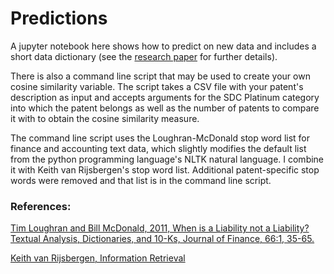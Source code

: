 # Predictions

A jupyter notebook here shows how to predict on new data and includes 
a short data dictionary (see the [research paper](https://drive.google.com/open?id=1sqighkgCou1QalQ04polmRmMXUBmQOJN) 
for further details).

There is also a command line script that may be used to create your 
own cosine similarity variable. The script takes a CSV file with your 
patent's description as input and accepts arguments for the SDC Platinum 
category into which the patent belongs as well as the number of patents to 
compare it with to obtain the cosine similarity measure.

The command line script uses the Loughran-McDonald stop word list for 
finance and accounting text data, which slightly modifies the default list 
from the python programming language's NLTK natural language. I combine 
it with Keith van Rijsbergen's stop word list. Additional patent-specific 
stop words were removed and that list is in the command line script.

### References:
[Tim Loughran and Bill McDonald, 2011, When is a Liability not a Liability?  Textual Analysis, Dictionaries, and 10-Ks, Journal of Finance, 66:1, 35-65.](http://ssrn.com/abstract=1331573)

[Keith van Rijsbergen, Information Retrieval](http://www.dcs.gla.ac.uk/Keith/Chapter.2/Table_2.1.html)
